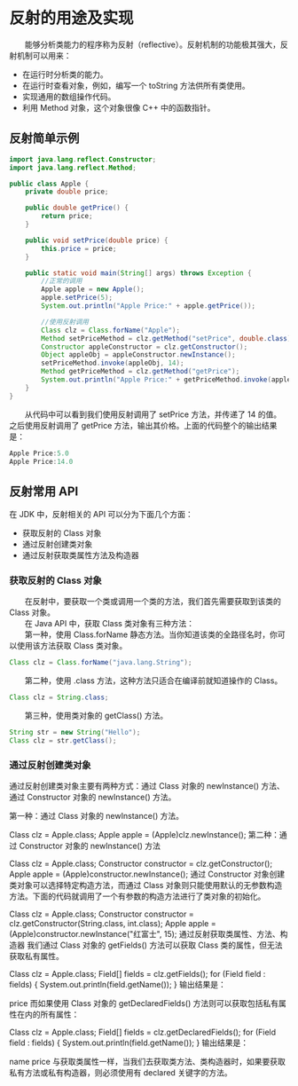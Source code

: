 # 反射的用途及实现
&emsp;&emsp;能够分析类能力的程序称为反射（reflective）。反射机制的功能极其强大，反射机制可以用来：
- 在运行时分析类的能力。
- 在运行时查看对象，例如，编写一个 toString 方法供所有类使用。
- 实现通用的数组操作代码。
- 利用 Method 对象，这个对象很像 C++ 中的函数指针。
## 反射简单示例
```java
import java.lang.reflect.Constructor;
import java.lang.reflect.Method;

public class Apple {
    private double price;

    public double getPrice() {
        return price;
    }

    public void setPrice(double price) {
        this.price = price;
    }

    public static void main(String[] args) throws Exception {
        //正常的调用
        Apple apple = new Apple();
        apple.setPrice(5);
        System.out.println("Apple Price:" + apple.getPrice());

        //使用反射调用
        Class clz = Class.forName("Apple");
        Method setPriceMethod = clz.getMethod("setPrice", double.class);
        Constructor appleConstructor = clz.getConstructor();
        Object appleObj = appleConstructor.newInstance();
        setPriceMethod.invoke(appleObj, 14);
        Method getPriceMethod = clz.getMethod("getPrice");
        System.out.println("Apple Price:" + getPriceMethod.invoke(appleObj));
    }
}
```
&emsp;&emsp;从代码中可以看到我们使用反射调用了 setPrice 方法，并传递了 14 的值。之后使用反射调用了 getPrice 方法，输出其价格。上面的代码整个的输出结果是：
```java
Apple Price:5.0
Apple Price:14.0
```
## 反射常用 API
在 JDK 中，反射相关的 API 可以分为下面几个方面：  
- 获取反射的 Class 对象
- 通过反射创建类对象
- 通过反射获取类属性方法及构造器
### 获取反射的 Class 对象
&emsp;&emsp;在反射中，要获取一个类或调用一个类的方法，我们首先需要获取到该类的 Class 对象。  
&emsp;&emsp;在 Java API 中，获取 Class 类对象有三种方法：  
&emsp;&emsp;第一种，使用 Class.forName 静态方法。当你知道该类的全路径名时，你可以使用该方法获取 Class 类对象。
```java
Class clz = Class.forName("java.lang.String");
```
&emsp;&emsp;第二种，使用 .class 方法，这种方法只适合在编译前就知道操作的 Class。
```java
Class clz = String.class;
```
&emsp;&emsp;第三种，使用类对象的 getClass() 方法。
```java
String str = new String("Hello");
Class clz = str.getClass();
```
### 通过反射创建类对象
通过反射创建类对象主要有两种方式：通过 Class 对象的 newInstance() 方法、通过 Constructor 对象的 newInstance() 方法。

第一种：通过 Class 对象的 newInstance() 方法。

Class clz = Apple.class;
Apple apple = (Apple)clz.newInstance();
第二种：通过 Constructor 对象的 newInstance() 方法

Class clz = Apple.class;
Constructor constructor = clz.getConstructor();
Apple apple = (Apple)constructor.newInstance();
通过 Constructor 对象创建类对象可以选择特定构造方法，而通过 Class 对象则只能使用默认的无参数构造方法。下面的代码就调用了一个有参数的构造方法进行了类对象的初始化。

Class clz = Apple.class;
Constructor constructor = clz.getConstructor(String.class, int.class);
Apple apple = (Apple)constructor.newInstance("红富士", 15);
通过反射获取类属性、方法、构造器
我们通过 Class 对象的 getFields() 方法可以获取 Class 类的属性，但无法获取私有属性。

Class clz = Apple.class;
Field[] fields = clz.getFields();
for (Field field : fields) {
    System.out.println(field.getName());
}
输出结果是：

price
而如果使用 Class 对象的 getDeclaredFields() 方法则可以获取包括私有属性在内的所有属性：

Class clz = Apple.class;
Field[] fields = clz.getDeclaredFields();
for (Field field : fields) {
    System.out.println(field.getName());
}
输出结果是：

name
price
与获取类属性一样，当我们去获取类方法、类构造器时，如果要获取私有方法或私有构造器，则必须使用有 declared 关键字的方法。